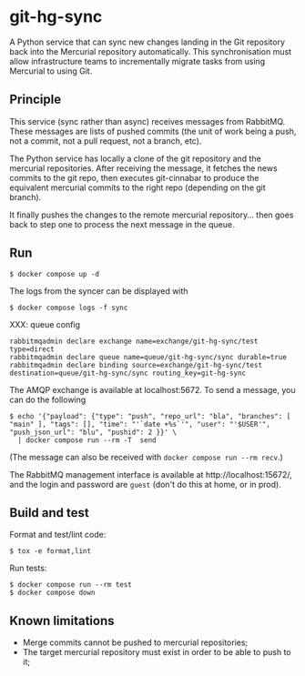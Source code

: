 # git-hg-sync

A Python service that can sync new changes landing in the Git repository back into the Mercurial repository
automatically.
This synchronisation must allow infrastructure teams to incrementally migrate tasks from
using Mercurial to using Git.

## Principle

This service (sync rather than async) receives messages from RabbitMQ. These messages are lists
of pushed commits (the unit of work being a push, not a commit, not a pull request, not a branch,
etc).

The Python service has locally a clone of the git repository and the mercurial repositories.
After receiving the message, it fetches the news commits to the git repo, then executes git-cinnabar
to produce the equivalent mercurial commits to the right repo (depending on the git branch).

It finally pushes the changes to the remote mercurial repository… then goes back to step one to
process the next message in the queue.

## Run

```console
$ docker compose up -d
```

The logs from the syncer can be displayed with

```console
$ docker compose logs -f sync
```

XXX: queue config

```
rabbitmqadmin declare exchange name=exchange/git-hg-sync/test type=direct
rabbitmqadmin declare queue name=queue/git-hg-sync/sync durable=true
rabbitmqadmin declare binding source=exchange/git-hg-sync/test destination=queue/git-hg-sync/sync routing_key=git-hg-sync
```

The AMQP exchange is available at localhost:5672. To send a message, you can do the following

```console
$ echo '{"payload": {"type": "push", "repo_url": "bla", "branches": [ "main" ], "tags": [], "time": "'`date +%s`'", "user": "'$USER'", "push_json_url": "blu", "pushid": 2 }}' \
  | docker compose run --rm -T  send
```

(The message can also be received with `docker compose run --rm recv`.)

The RabbitMQ management interface is available at http://localhost:15672/, and
the login and password are `guest` (don't do this at home, or in prod).

## Build and test

Format and test/lint code:

```console
$ tox -e format,lint
```

Run tests:

```console
$ docker compose run --rm test
$ docker compose down
```

## Known limitations

- Merge commits cannot be pushed to mercurial repositories;
- The target mercurial repository must exist in order to be able to push to it;
